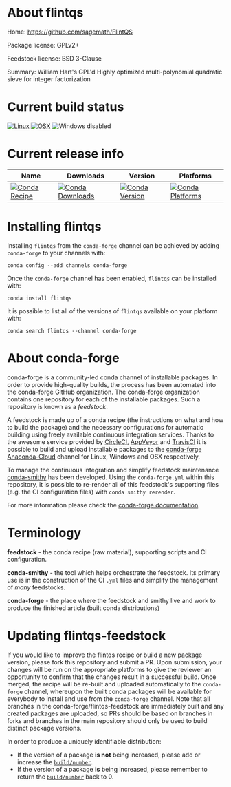 About flintqs
=============

Home: https://github.com/sagemath/FlintQS

Package license: GPLv2+

Feedstock license: BSD 3-Clause

Summary: William Hart's GPL'd Highly optimized multi-polynomial quadratic sieve for integer factorization



Current build status
====================

[![Linux](https://img.shields.io/circleci/project/github/conda-forge/flintqs-feedstock/master.svg?label=Linux)](https://circleci.com/gh/conda-forge/flintqs-feedstock)
[![OSX](https://img.shields.io/travis/conda-forge/flintqs-feedstock/master.svg?label=macOS)](https://travis-ci.org/conda-forge/flintqs-feedstock)
![Windows disabled](https://img.shields.io/badge/Windows-disabled-lightgrey.svg)

Current release info
====================

| Name | Downloads | Version | Platforms |
| --- | --- | --- | --- |
| [![Conda Recipe](https://img.shields.io/badge/recipe-flintqs-green.svg)](https://anaconda.org/conda-forge/flintqs) | [![Conda Downloads](https://img.shields.io/conda/dn/conda-forge/flintqs.svg)](https://anaconda.org/conda-forge/flintqs) | [![Conda Version](https://img.shields.io/conda/vn/conda-forge/flintqs.svg)](https://anaconda.org/conda-forge/flintqs) | [![Conda Platforms](https://img.shields.io/conda/pn/conda-forge/flintqs.svg)](https://anaconda.org/conda-forge/flintqs) |

Installing flintqs
==================

Installing `flintqs` from the `conda-forge` channel can be achieved by adding `conda-forge` to your channels with:

```
conda config --add channels conda-forge
```

Once the `conda-forge` channel has been enabled, `flintqs` can be installed with:

```
conda install flintqs
```

It is possible to list all of the versions of `flintqs` available on your platform with:

```
conda search flintqs --channel conda-forge
```


About conda-forge
=================

conda-forge is a community-led conda channel of installable packages.
In order to provide high-quality builds, the process has been automated into the
conda-forge GitHub organization. The conda-forge organization contains one repository
for each of the installable packages. Such a repository is known as a *feedstock*.

A feedstock is made up of a conda recipe (the instructions on what and how to build
the package) and the necessary configurations for automatic building using freely
available continuous integration services. Thanks to the awesome service provided by
[CircleCI](https://circleci.com/), [AppVeyor](https://www.appveyor.com/)
and [TravisCI](https://travis-ci.org/) it is possible to build and upload installable
packages to the [conda-forge](https://anaconda.org/conda-forge)
[Anaconda-Cloud](https://anaconda.org/) channel for Linux, Windows and OSX respectively.

To manage the continuous integration and simplify feedstock maintenance
[conda-smithy](https://github.com/conda-forge/conda-smithy) has been developed.
Using the ``conda-forge.yml`` within this repository, it is possible to re-render all of
this feedstock's supporting files (e.g. the CI configuration files) with ``conda smithy rerender``.

For more information please check the [conda-forge documentation](https://conda-forge.org/docs/).

Terminology
===========

**feedstock** - the conda recipe (raw material), supporting scripts and CI configuration.

**conda-smithy** - the tool which helps orchestrate the feedstock.
                   Its primary use is in the construction of the CI ``.yml`` files
                   and simplify the management of *many* feedstocks.

**conda-forge** - the place where the feedstock and smithy live and work to
                  produce the finished article (built conda distributions)


Updating flintqs-feedstock
==========================

If you would like to improve the flintqs recipe or build a new
package version, please fork this repository and submit a PR. Upon submission,
your changes will be run on the appropriate platforms to give the reviewer an
opportunity to confirm that the changes result in a successful build. Once
merged, the recipe will be re-built and uploaded automatically to the
`conda-forge` channel, whereupon the built conda packages will be available for
everybody to install and use from the `conda-forge` channel.
Note that all branches in the conda-forge/flintqs-feedstock are
immediately built and any created packages are uploaded, so PRs should be based
on branches in forks and branches in the main repository should only be used to
build distinct package versions.

In order to produce a uniquely identifiable distribution:
 * If the version of a package **is not** being increased, please add or increase
   the [``build/number``](https://conda.io/docs/user-guide/tasks/build-packages/define-metadata.html#build-number-and-string).
 * If the version of a package **is** being increased, please remember to return
   the [``build/number``](https://conda.io/docs/user-guide/tasks/build-packages/define-metadata.html#build-number-and-string)
   back to 0.

